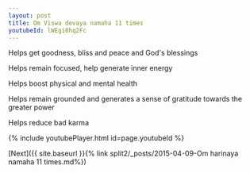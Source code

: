 ```yaml
---
layout: post
title: Om Viswa devaya namaha 11 times
youtubeId: lWEgi0hq2Fc
---
```

 
 
Helps get goodness, bliss and peace and God's blessings
 
Helps remain focused, help generate inner energy 
 
Helps boost physical and mental health 
 
Helps remain grounded and generates a sense of gratitude towards the greater power 
 
Helps reduce bad karma
 
 
 
 


{% include youtubePlayer.html id=page.youtubeId %}
 
[Next]({{ site.baseurl }}{% link  split2/_posts/2015-04-09-Om harinaya namaha 11 times.md%})
 

